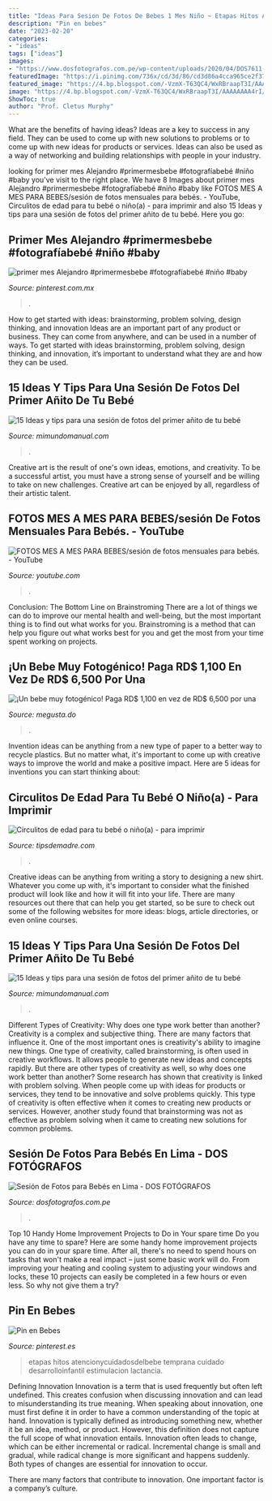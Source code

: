 ```yaml
---
title: "Ideas Para Sesion De Fotos De Bebes 1 Mes Niño ~ Etapas Hitos Atencionycuidadosdelbebe Temprana Cuidado Desarrolloinfantil Estimulacion Lactancia"
description: "Pin en bebes"
date: "2023-02-20"
categories:
- "ideas"
tags: ["ideas"]
images:
- "https://www.dosfotografos.com.pe/wp-content/uploads/2020/04/DOS7611-e1586915017947.jpg"
featuredImage: "https://i.pinimg.com/736x/cd/3d/86/cd3d86a4cca965ce2f37ef4b600edfe4.jpg"
featured_image: "https://4.bp.blogspot.com/-VzmX-T63QC4/WxRBraapT3I/AAAAAAAA4rI/wjbDPwIRgFAq3Omm9WXJvI7zPbTHQSGOgCLcBGAs/s1600/ideas-para-tomar-fotos-a-tu-bebe-cumple-mes5.jpg"
image: "https://4.bp.blogspot.com/-VzmX-T63QC4/WxRBraapT3I/AAAAAAAA4rI/wjbDPwIRgFAq3Omm9WXJvI7zPbTHQSGOgCLcBGAs/s1600/ideas-para-tomar-fotos-a-tu-bebe-cumple-mes5.jpg"
ShowToc: true
author: "Prof. Cletus Murphy"
---
```



What are the benefits of having ideas?
Ideas are a key to success in any field. They can be used to come up with new solutions to problems or to come up with new ideas for products or services. Ideas can also be used as a way of networking and building relationships with people in your industry.

	

		
looking for primer mes Alejandro #primermesbebe #fotografíabebé #niño #baby you've visit to the right place. We have 8 Images about primer mes Alejandro #primermesbebe #fotografíabebé #niño #baby like FOTOS MES A MES PARA BEBES/sesión de fotos mensuales para bebés. - YouTube, Circulitos de edad para tu bebé o niño(a) - para imprimir and also 15 Ideas y tips para una sesión de fotos del primer añito de tu bebé. Here you go:
		
    
## Primer Mes Alejandro #primermesbebe #fotografíabebé #niño #baby

<img loading=lazy src="https://i.pinimg.com/736x/cd/3d/86/cd3d86a4cca965ce2f37ef4b600edfe4.jpg" onerror="this.onerror=null;this.src='https://tse3.mm.bing.net/th?id=OIP.LfI9jqGLKDKSH57Ri3kZ4gHaJc&amp;pid=15.1';" alt="primer mes Alejandro #primermesbebe #fotografíabebé #niño #baby">

_Source: pinterest.com.mx_

>. 

	

How to get started with ideas: brainstorming, problem solving, design thinking, and innovation
Ideas are an important part of any product or business. They can come from anywhere, and can be used in a number of ways. To get started with ideas brainstorming, problem solving, design thinking, and innovation, it’s important to understand what they are and how they can be used.

    
## 15 Ideas Y Tips Para Una Sesión De Fotos Del Primer Añito De Tu Bebé

<img loading=lazy src="https://4.bp.blogspot.com/-VzmX-T63QC4/WxRBraapT3I/AAAAAAAA4rI/wjbDPwIRgFAq3Omm9WXJvI7zPbTHQSGOgCLcBGAs/s320/ideas-para-tomar-fotos-a-tu-bebe-cumple-mes5.jpg" onerror="this.onerror=null;this.src='https://tse1.mm.bing.net/th?id=OIP.TedBKxDMXS6WAK2-qWxL_AAAAA&amp;pid=15.1';" alt="15 Ideas y tips para una sesión de fotos del primer añito de tu bebé">

_Source: mimundomanual.com_

>. 

	

Creative art is the result of one's own ideas, emotions, and creativity. To be a successful artist, you must have a strong sense of yourself and be willing to take on new challenges. Creative art can be enjoyed by all, regardless of their artistic talent.

    
## FOTOS MES A MES PARA BEBES/sesión De Fotos Mensuales Para Bebés. - YouTube

<img loading=lazy src="https://i.ytimg.com/vi/AaLO7wa5aP8/maxresdefault.jpg" onerror="this.onerror=null;this.src='https://tse1.mm.bing.net/th?id=OIP.k2AX3U942H3B7V3cpl75hAHaEK&amp;pid=15.1';" alt="FOTOS MES A MES PARA BEBES/sesión de fotos mensuales para bebés. - YouTube">

_Source: youtube.com_

>. 

	

Conclusion: The Bottom Line on Brainstroming
There are a lot of things we can do to improve our mental health and well-being, but the most important thing is to find out what works for you. Brainstroming is a method that can help you figure out what works best for you and get the most from your time spent working on projects.

    
## ¡Un Bebe Muy Fotogénico! Paga RD$ 1,100 En Vez De RD$ 6,500 Por Una

<img loading=lazy src="https://megusta.do/storage/32000/2281/34a3f3d0c8a59ccc0d0d6a0c8e7fd5fd.jpg" onerror="this.onerror=null;this.src='https://tse4.mm.bing.net/th?id=OIP.F0d281SUknsr5sbNRXOOrAHaEw&amp;pid=15.1';" alt="¡Un bebe muy fotogénico! Paga RD$ 1,100 en vez de RD$ 6,500 por una">

_Source: megusta.do_

>. 

	

Invention ideas can be anything from a new type of paper to a better way to recycle plastics. But no matter what, it's important to come up with creative ways to improve the world and make a positive impact. Here are 5 ideas for inventions you can start thinking about: 

    
## Circulitos De Edad Para Tu Bebé O Niño(a) - Para Imprimir

<img loading=lazy src="http://tipsdemadre.com/wp-content/uploads/2015/09/circulo_nina02_meses.jpg" onerror="this.onerror=null;this.src='https://tse3.mm.bing.net/th?id=OIP.KhF5REATEfkEQ5zbY_UfAQHaJl&amp;pid=15.1';" alt="Circulitos de edad para tu bebé o niño(a) - para imprimir">

_Source: tipsdemadre.com_

>. 

	

Creative ideas can be anything from writing a story to designing a new shirt. Whatever you come up with, it's important to consider what the finished product will look like and how it will fit into your life. There are many resources out there that can help you get started, so be sure to check out some of the following websites for more ideas: blogs, article directories, or even online courses.

    
## 15 Ideas Y Tips Para Una Sesión De Fotos Del Primer Añito De Tu Bebé

<img loading=lazy src="https://4.bp.blogspot.com/-VzmX-T63QC4/WxRBraapT3I/AAAAAAAA4rI/wjbDPwIRgFAq3Omm9WXJvI7zPbTHQSGOgCLcBGAs/s1600/ideas-para-tomar-fotos-a-tu-bebe-cumple-mes5.jpg" onerror="this.onerror=null;this.src='https://tse2.mm.bing.net/th?id=OIP.-mI3VZN64sZW-XeoMhlTwQHaLH&amp;pid=15.1';" alt="15 Ideas y tips para una sesión de fotos del primer añito de tu bebé">

_Source: mimundomanual.com_

>. 

	

Different Types of Creativity: Why does one type work better than another?
Creativity is a complex and subjective thing. There are many factors that influence it. One of the most important ones is creativity's ability to imagine new things. One type of creativity, called brainstorming, is often used in creative workflows. It allows people to generate new ideas and concepts rapidly. But there are other types of creativity as well, so why does one work better than another?
Some research has shown that creativity is linked with problem solving. When people come up with ideas for products or services, they tend to be innovative and solve problems quickly. This type of creativity is often effective when it comes to creating new products or services. However, another study found that brainstorming was not as effective as problem solving when it came to creating new solutions for common problems.

    
## Sesión De Fotos Para Bebés En Lima - DOS FOTÓGRAFOS

<img loading=lazy src="https://www.dosfotografos.com.pe/wp-content/uploads/2020/04/DOS7611-e1586915017947.jpg" onerror="this.onerror=null;this.src='https://tse2.mm.bing.net/th?id=OIP.5t5LNNSzR2uREyJWcyuxNgHaE8&amp;pid=15.1';" alt="Sesión de Fotos para Bebés en Lima - DOS FOTÓGRAFOS">

_Source: dosfotografos.com.pe_

>. 

	

Top 10 Handy Home Improvement Projects to Do in Your spare time
Do you have any time to spare? Here are some handy home improvement projects you can do in your spare time. After all, there's no need to spend hours on tasks that won't make a real impact – just some basic work will do. From improving your heating and cooling system to adjusting your windows and locks, these 10 projects can easily be completed in a few hours or even less. So why not give them a try?

    
## Pin En Bebes

<img loading=lazy src="https://i.pinimg.com/736x/91/2c/1e/912c1e85be1b2cec9e4ffb82e2be0960--website-bb.jpg" onerror="this.onerror=null;this.src='https://tse4.mm.bing.net/th?id=OIP.qKGyustlOq4zrNdinX5XegHaHa&amp;pid=15.1';" alt="Pin en Bebes">

_Source: pinterest.es_

>etapas hitos atencionycuidadosdelbebe temprana cuidado desarrolloinfantil estimulacion lactancia. 

	

Defining Innovation
Innovation is a term that is used frequently but often left undefined. This creates confusion when discussing innovation and can lead to misunderstanding its true meaning. When speaking about innovation, one must first define it in order to have a common understanding of the topic at hand.
Innovation is typically defined as introducing something new, whether it be an idea, method, or product. However, this definition does not capture the full scope of what innovation entails. Innovation often leads to change, which can be either incremental or radical. Incremental change is small and gradual, while radical change is more significant and happens suddenly. Both types of changes are essential for innovation to occur.

There are many factors that contribute to innovation. One important factor is a company’s culture.

